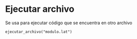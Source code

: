 # Ejecutar archivo

Se usa para ejecutar código que se encuentra en otro archivo

```
ejecutar_archivo("modulo.lat")
```


